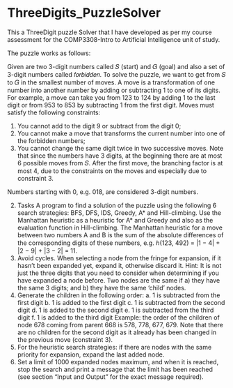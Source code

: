 # ThreeDigits_PuzzleSolver

This a ThreeDigit puzzle Solver that I have developed as per my course assessment for the COMP3308-Intro to Artificial Intelligence unit of study. 

The puzzle works as follows:

Given are two 3-digit numbers called 𝑆 (start) and 𝐺 (goal) and also a set of 3-digit numbers called
𝑓𝑜𝑟𝑏𝑖𝑑𝑑𝑒𝑛. To solve the puzzle, we want to get from 𝑆 to 𝐺 in the smallest number of moves. A move is a
transformation of one number into another number by adding or subtracting 1 to one of its digits. For
example, a move can take you from 123 to 124 by adding 1 to the last digit or from 953 to 853 by subtracting
1 from the first digit. Moves must satisfy the following constraints:
1. You cannot add to the digit 9 or subtract from the digit 0;
2. You cannot make a move that transforms the current number into one of the forbidden numbers;
3. You cannot change the same digit twice in two successive moves.
Note that since the numbers have 3 digits, at the beginning there are at most 6 possible moves from 𝑆. After
the first move, the branching factor is at most 4, due to the constraints on the moves and especially due to
constraint 3.

Numbers starting with 0, e.g. 018, are considered 3-digit numbers.

2. Tasks
A program to find a solution of the puzzle using the following 6 search strategies: BFS, DFS, IDS,
Greedy, A* and Hill-climbing. Use the Manhattan heuristic as a heuristic for A* and Greedy and also
as the evaluation function in Hill-climbing.
The Manhattan heuristic for a move between two numbers A and B is the sum of the absolute
differences of the corresponding digits of these numbers, e.g. ℎ(123, 492) = |1 − 4| + |2 − 9| +
|3 − 2| = 11.
2. Avoid cycles. When selecting a node from the fringe for expansion, if it hasn’t been expanded yet,
expand it, otherwise discard it. Hint: It is not just the three digits that you need to consider when
determining if you have expanded a node before. Two nodes are the same if a) they have the same 3
digits; and b) they have the same ‘child’ nodes.
3. Generate the children in the following order:
a. 1 is subtracted from the first digit
b. 1 is added to the first digit
c. 1 is subtracted from the second digit
d. 1 is added to the second digit
e. 1 is subtracted from the third digit
f. 1 is added to the third digit
Example: the order of the children of node 678 coming from parent 668 is 578, 778, 677, 679. Note
that there are no children for the second digit as it already has been changed in the previous move
(constraint 3).
4. For the heuristic search strategies: if there are nodes with the same priority for expansion, expand
the last added node.
5. Set a limit of 1000 expanded nodes maximum, and when it is reached, stop the search and print a
message that the limit has been reached (see section “Input and Output” for the exact message
required).
